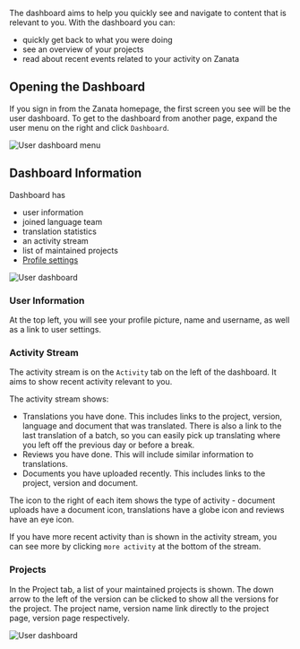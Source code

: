 The dashboard aims to help you quickly see and navigate to content that is relevant to you. With the dashboard you can:

 - quickly get back to what you were doing
 - see an overview of your projects
 - read about recent events related to your activity on Zanata

## Opening the Dashboard

If you sign in from the Zanata homepage, the first screen you see will be the user dashboard. To get to the dashboard from another page, expand the user menu on the right and click `Dashboard`.

<img alt="User dashboard menu" src="images/user-dashboard.gif" />

## Dashboard Information

Dashboard has 

- user information
- joined language team
- translation statistics
- an activity stream 
- list of maintained projects
- [Profile settings](user-guide/account/account-settings)

<img alt="User dashboard" src="images/user-dashboard-view.gif" />

### User Information

At the top left, you will see your profile picture, name and username, as well as a link to user settings.

### Activity Stream

The activity stream is on the `Activity` tab on the left of the dashboard. It aims to show recent activity relevant to you.

The activity stream shows:

 - Translations you have done. This includes links to the project, version, language and document that was translated. There is also a link to the last translation of a batch, so you can easily pick up translating where you left off the previous day or before a break.
 - Reviews you have done. This will include similar information to translations.
 - Documents you have uploaded recently. This includes links to the project, version and document.

The icon to the right of each item shows the type of activity - document uploads have a document icon, translations have a globe icon and reviews have an eye icon.

If you have more recent activity than is shown in the activity stream, you can see more by clicking `more activity` at the bottom of the stream.

### Projects

In the Project tab, a list of your maintained projects is shown. The down arrow to the left of the version can be clicked to show all the versions for the project. The project name, version name link directly to the project page, version page respectively.

<img alt="User dashboard" src="images/user-dashboard-versions.gif" />

